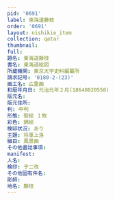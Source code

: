 ```yaml
---
pid: '0691'
label: 東海道藤枝
order: '0691'
layout: nishikie_item
collection: qatar
thumbnail: 
full: 
題名: 東海道藤枝
書名: 東海道絵図
所蔵機関: 東京大学史料編纂所
請求記号: '0180-2-(23)'
画工名: 広重画
和暦年月日: 元治元年２月(18640020550)
版元名: 
版元住所: 
判: 中判
形態: 竪絵 １枚
彩色: 錦絵
検印状況: あり
主題: 将軍上洛
細目: 風景画
その他書誌事項: 
manifest: 
人名: 
検印: 子二改
その他固有件名: 
彫師: 
地名: 藤枝
---
```

